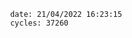 

                date: 21/04/2022 16:23:15
                cycles: 37260

                         